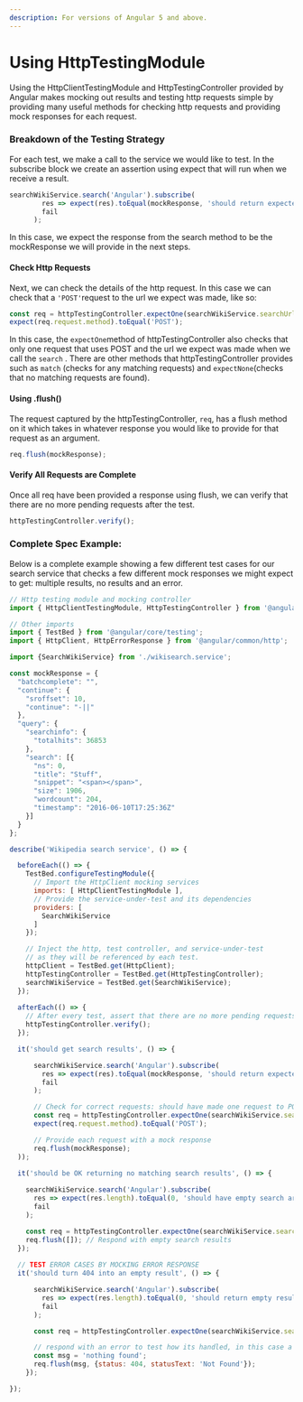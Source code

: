 ```yaml
---
description: For versions of Angular 5 and above.
---
```


# Using HttpTestingModule

Using the HttpClientTestingModule and HttpTestingController provided by Angular makes mocking out results and testing http requests simple by providing many useful methods for checking http requests and providing mock responses for each request.

### Breakdown of the Testing Strategy

For each test, we make a call to the service we would like to test. In the subscribe block we create an assertion using expect that will run when we receive a result.

```javascript
searchWikiService.search('Angular').subscribe(
        res => expect(res).toEqual(mockResponse, 'should return expected results'),
        fail
      );
```

 In this case, we  expect the response from the search method to be the mockResponse we will provide in the next steps.

#### Check Http Requests

Next, we can  check the details of the http request. In this case  we can check that a `'POST'`request to the url we expect was made, like so:

```javascript
const req = httpTestingController.expectOne(searchWikiService.searchUrl);
expect(req.request.method).toEqual('POST');
```

In this case,  the `expectOne`method of httpTestingController also checks that only one  request that uses POST and the url we expect was made when we call the `search` . There are other methods that httpTestingController provides such as `match` \(checks for any matching requests\) and `expectNone`\(checks that no matching requests are found\).

#### Using .flush\(\)

The request captured by the httpTestingController, `req`,  has a flush method on it which takes in whatever response you would like to provide for that request as an argument.

```javascript
req.flush(mockResponse);
```

#### Verify All Requests are Complete

Once all req have been provided a response using flush, we can verify that there are no more pending requests after the test.

```javascript
httpTestingController.verify();
```

### Complete Spec Example:

Below is a complete example showing a few different test cases for our search service that checks a few different mock responses we might expect to get: multiple results, no results and an error.

```javascript
// Http testing module and mocking controller
import { HttpClientTestingModule, HttpTestingController } from '@angular/common/http/testing';

// Other imports
import { TestBed } from '@angular/core/testing';
import { HttpClient, HttpErrorResponse } from '@angular/common/http';

import {SearchWikiService} from './wikisearch.service';

const mockResponse = {
  "batchcomplete": "",
  "continue": {
    "sroffset": 10,
    "continue": "-||"
  },
  "query": {
    "searchinfo": {
      "totalhits": 36853
    },
    "search": [{
      "ns": 0,
      "title": "Stuff",
      "snippet": "<span></span>",
      "size": 1906,
      "wordcount": 204,
      "timestamp": "2016-06-10T17:25:36Z"
    }]
  }
};

describe('Wikipedia search service', () => {

  beforeEach(() => {
    TestBed.configureTestingModule({
      // Import the HttpClient mocking services
      imports: [ HttpClientTestingModule ],
      // Provide the service-under-test and its dependencies
      providers: [
        SearchWikiService
      ]
    });

    // Inject the http, test controller, and service-under-test
    // as they will be referenced by each test.
    httpClient = TestBed.get(HttpClient);
    httpTestingController = TestBed.get(HttpTestingController);
    searchWikiService = TestBed.get(SearchWikiService);
  });
  
  afterEach(() => {
    // After every test, assert that there are no more pending requests.
    httpTestingController.verify();
  });

  it('should get search results', () => {

      searchWikiService.search('Angular').subscribe(
        res => expect(res).toEqual(mockResponse, 'should return expected results'),
        fail
      );

      // Check for correct requests: should have made one request to POST search from expected URL
      const req = httpTestingController.expectOne(searchWikiService.searchUrl);
      expect(req.request.method).toEqual('POST');

      // Provide each request with a mock response
      req.flush(mockResponse);
  ));
  
  it('should be OK returning no matching search results', () => {

    searchWikiService.search('Angular').subscribe(
      res => expect(res.length).toEqual(0, 'should have empty search array'),
      fail
    );

    const req = httpTestingController.expectOne(searchWikiService.searchUrl);
    req.flush([]); // Respond with empty search results
  });
  
  // TEST ERROR CASES BY MOCKING ERROR RESPONSE
  it('should turn 404 into an empty result', () => {

      searchWikiService.search('Angular').subscribe(
        res => expect(res.length).toEqual(0, 'should return empty results array'),
        fail
      );

      const req = httpTestingController.expectOne(searchWikiService.searchUrl);

      // respond with an error to test how its handled, in this case a 404
      const msg = 'nothing found';
      req.flush(msg, {status: 404, statusText: 'Not Found'});
    });

});
```



